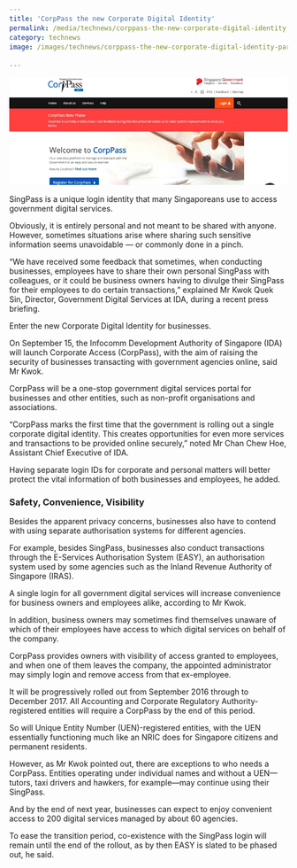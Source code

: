 ```yaml
---
title: 'CorpPass the new Corporate Digital Identity'
permalink: /media/technews/corppass-the-new-corporate-digital-identity
category: technews
image: /images/technews/corppass-the-new-corporate-digital-identity-part-1.png

---
```



![CorpPass the new Corporate Digital Identity](/images/technews/corppass-the-new-corporate-digital-identity-part-1.png)

SingPass is a unique login identity that many Singaporeans use to access government digital services. 

Obviously, it is entirely personal and not meant to be shared with anyone. However, sometimes situations arise where sharing such sensitive information seems unavoidable — or commonly done in a pinch. 

“We have received some feedback that sometimes, when conducting businesses, employees have to share their own personal SingPass with colleagues, or it could be business owners having to divulge their SingPass for their employees to do certain transactions,” explained Mr Kwok Quek Sin, Director, Government Digital Services at IDA, during a recent press briefing.

Enter the new Corporate Digital Identity for businesses.

On September 15, the Infocomm Development Authority of Singapore (IDA) will launch Corporate Access (CorpPass), with the aim of raising the security of businesses transacting with government agencies online, said Mr Kwok.

CorpPass will be a one-stop government digital services portal for businesses and other entities, such as non-profit organisations and associations.

“CorpPass marks the first time that the government is rolling out a single corporate digital identity. This creates opportunities for even more services and transactions to be provided online securely,” noted Mr Chan Chew Hoe, Assistant Chief Executive of IDA. 

Having separate login IDs for corporate and personal matters will better protect the vital information of both businesses and employees, he added.

### **Safety, Convenience, Visibility**
Besides the apparent privacy concerns, businesses also have to contend with using separate authorisation systems for different agencies. 

For example, besides SingPass, businesses also conduct transactions through the E-Services Authorisation System (EASY), an authorisation system used by some agencies such as the Inland Revenue Authority of Singapore (IRAS). 

A single login for all government digital services will increase convenience for business owners and employees alike, according to Mr Kwok.

In addition, business owners may sometimes find themselves unaware of which of their employees have access to which digital services on behalf of the company. 

CorpPass provides owners with visibility of access granted to employees, and when one of them leaves the company, the appointed administrator may simply login and remove access from that ex-employee.

It will be progressively rolled out from September 2016 through to December 2017. All Accounting and Corporate Regulatory Authority-registered entities will require a CorpPass by the end of this period. 

So will Unique Entity Number (UEN)-registered entities, with the UEN essentially functioning much like an NRIC does for Singapore citizens and permanent residents. 

However, as Mr Kwok pointed out, there are exceptions to who needs a CorpPass. Entities operating under individual names and without a UEN—tutors, taxi drivers and hawkers, for example—may continue using their SingPass.

And by the end of next year, businesses can expect to enjoy convenient access to 200 digital services managed by about 60 agencies. 

To ease the transition period, co-existence with the SingPass login will remain until the end of the rollout, as by then EASY is slated to be phased out, he said.

